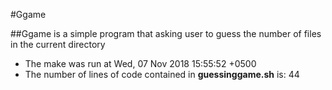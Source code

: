 #Ggame

##Ggame is a simple program that asking user to guess the number of files in the current directory

 - The make was run at 
Wed, 07 Nov 2018 15:55:52 +0500
 - The number of lines of code contained in **guessinggame.sh** is:
44
